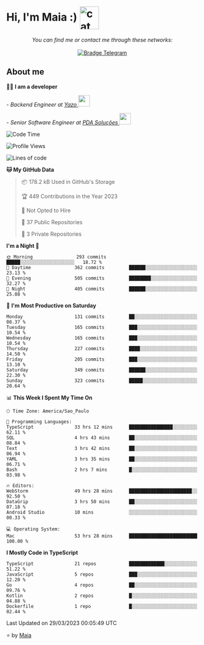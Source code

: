 <h1 align="left">Hi, I'm Maia :) 
<img src="https://emojis.slackmojis.com/emojis/images/1643509834/36299/black-cat.gif?1643509834" width="50" height="60" align="center"  alt="cat"/>
</h1>

<p align="center">
    <i>You can find me or contact me through these networks:</i>
    <br/><br/>
    <a href="https://t.me/mrootx" target="_blank">
        <img src="https://img.shields.io/badge/-Telegram-2CA5E0?logo=telegram&style=flat&logoColor=white" alt="Bradge Telegram" />
    </a>
</p>

## About me

:technologist: <strong>I am a developer</strong> <br>

<p><em> - Backend Engineer at <a href="https://yazo.com.br/">Yazo
</a><img src="https://media.giphy.com/media/WUlplcMpOCEmTGBtBW/giphy.gif" width="30"> 
</em></p>

<p><em> - Senior Software Engineer at <a href="https://pdasolucoes.com.br">PDA Soluções
</a><img src="https://media.giphy.com/media/WUlplcMpOCEmTGBtBW/giphy.gif" width="30"> 
</em></p>

<!--START_SECTION:waka-->
![Code Time](http://img.shields.io/badge/Code%20Time-1%2C870%20hrs%2036%20mins-blue)

![Profile Views](http://img.shields.io/badge/Profile%20Views-2-blue)

![Lines of code](https://img.shields.io/badge/From%20Hello%20World%20I%27ve%20Written-363.5%20thousand%20lines%20of%20code-blue)

**🐱 My GitHub Data** 

> 📦 178.2 kB Used in GitHub's Storage 
 > 
> 🏆 449 Contributions in the Year 2023
 > 
> 🚫 Not Opted to Hire
 > 
> 📜 37 Public Repositories 
 > 
> 🔑 3 Private Repositories 
 > 
**I'm a Night 🦉** 

```text
🌞 Morning                293 commits         █████░░░░░░░░░░░░░░░░░░░░   18.72 % 
🌆 Daytime                362 commits         ██████░░░░░░░░░░░░░░░░░░░   23.13 % 
🌃 Evening                505 commits         ████████░░░░░░░░░░░░░░░░░   32.27 % 
🌙 Night                  405 commits         ██████░░░░░░░░░░░░░░░░░░░   25.88 % 
```
📅 **I'm Most Productive on Saturday** 

```text
Monday                   131 commits         ██░░░░░░░░░░░░░░░░░░░░░░░   08.37 % 
Tuesday                  165 commits         ███░░░░░░░░░░░░░░░░░░░░░░   10.54 % 
Wednesday                165 commits         ███░░░░░░░░░░░░░░░░░░░░░░   10.54 % 
Thursday                 227 commits         ████░░░░░░░░░░░░░░░░░░░░░   14.50 % 
Friday                   205 commits         ███░░░░░░░░░░░░░░░░░░░░░░   13.10 % 
Saturday                 349 commits         ██████░░░░░░░░░░░░░░░░░░░   22.30 % 
Sunday                   323 commits         █████░░░░░░░░░░░░░░░░░░░░   20.64 % 
```


📊 **This Week I Spent My Time On** 

```text
🕑︎ Time Zone: America/Sao_Paulo

💬 Programming Languages: 
TypeScript               33 hrs 12 mins      ████████████████░░░░░░░░░   62.11 % 
SQL                      4 hrs 43 mins       ██░░░░░░░░░░░░░░░░░░░░░░░   08.84 % 
Text                     3 hrs 42 mins       ██░░░░░░░░░░░░░░░░░░░░░░░   06.94 % 
YAML                     3 hrs 35 mins       ██░░░░░░░░░░░░░░░░░░░░░░░   06.71 % 
Bash                     2 hrs 7 mins        █░░░░░░░░░░░░░░░░░░░░░░░░   03.98 % 

🔥 Editors: 
WebStorm                 49 hrs 28 mins      ███████████████████████░░   92.50 % 
DataGrip                 3 hrs 50 mins       ██░░░░░░░░░░░░░░░░░░░░░░░   07.18 % 
Android Studio           10 mins             ░░░░░░░░░░░░░░░░░░░░░░░░░   00.33 % 

💻 Operating System: 
Mac                      53 hrs 28 mins      █████████████████████████   100.00 % 
```

**I Mostly Code in TypeScript** 

```text
TypeScript               21 repos            █████████████░░░░░░░░░░░░   51.22 % 
JavaScript               5 repos             ███░░░░░░░░░░░░░░░░░░░░░░   12.20 % 
Go                       4 repos             ██░░░░░░░░░░░░░░░░░░░░░░░   09.76 % 
Kotlin                   2 repos             █░░░░░░░░░░░░░░░░░░░░░░░░   04.88 % 
Dockerfile               1 repo              █░░░░░░░░░░░░░░░░░░░░░░░░   02.44 % 
```




 Last Updated on 29/03/2023 00:05:49 UTC
<!--END_SECTION:waka-->

⭐️ by [Maia](https://github.com/gabrielmaialva33/)


